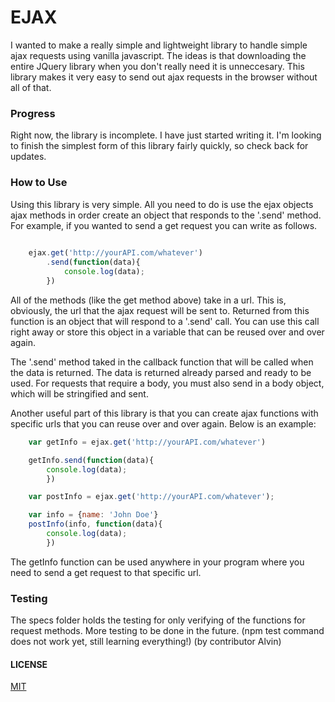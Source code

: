 
# EJAX

I wanted to make a really simple and lightweight library to handle simple ajax requests using vanilla javascript. The ideas is that downloading the entire JQuery library when you don't really need it is unneccesary. This library makes it very easy to send out ajax requests in the browser without all of that.

### Progress

Right now, the library is incomplete. I have just started writing it. I'm looking to finish the simplest form of this library fairly quickly, so check back for updates.

### How to Use

Using this library is very simple. All you need to do is use the ejax objects ajax methods in order create an object that responds to the '.send' method. For example, if you wanted to send a get request you can write as follows.

``` javascript
	
	ejax.get('http://yourAPI.com/whatever')
		.send(function(data){
			console.log(data);
		})

```

All of the methods (like the get method above) take in a url. This is, obviously, the url that the ajax request will be sent to. Returned from this function is an object that will respond to a '.send' call. You can use this call right away or store this object in a variable that can be reused over and over again.

The '.send' method taked in the callback function that will be called when the data is returned. The data is returned already parsed and ready to be used. For requests that require a body, you must also send in a body object, which will be stringified and sent.

Another useful part of this library is that you can create ajax functions with specific urls that you can reuse over and over again. Below is an example:

``` javascript
	var getInfo = ejax.get('http://yourAPI.com/whatever')

	getInfo.send(function(data){
		console.log(data);
		})

	var postInfo = ejax.get('http://yourAPI.com/whatever');

	var info = {name: 'John Doe'}
	postInfo(info, function(data){
		console.log(data);
		})
```

The getInfo function can be used anywhere in your program where you need to send a get request to that specific url.

### Testing

The specs folder holds the testing for only verifying of the functions for request methods. More testing to be done in the future. (npm test command does not work yet, still learning everything!) (by contributor Alvin)


#### LICENSE
[MIT](https://github.com/aadeschamps/ejax/blob/master/license.md)
